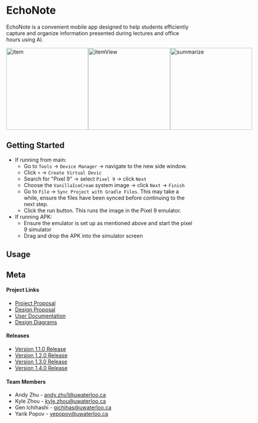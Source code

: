 # EchoNote

EchoNote is a convenient mobile app designed to help students efficiently capture and organize information presented during lectures and office hours using AI.

<div style="display: flex; justify-content: space-around; align-items: center;">
    <img src="app/src/main/res/drawable/item.png" alt="item" width="220" />
    <img src="app/src/main/res/drawable/itemView.png" alt="itemView" width="220" />
    <img src="app/src/main/res/drawable/summarize.png" alt="summarize" width="220" />
</div>

## Getting Started
- If running from main:
    - Go to `Tools` -> `Device Manager` -> navigate to the new side window.
    - Click `+` -> `Create Virtual Devic`
    - Search for "Pixel 9" -> select `Pixel 9` -> click `Next`
    - Choose the `VanillaIceCream` system image -> click `Next` -> `Finish`
    - Go to `File` -> `Sync Project with Gradle Files`. This may take a while, ensure the files have been synced before continuing to the next step.
    - Click the run button. This runs the image in the Pixel 9 emulator.
- If running APK:
    - Ensure the emulator is set up as mentioned above and start the pixel 9 simulator
    - Drag and drop the APK into the simulator screen

## Usage


## Meta

#### Project Links
- [Project Proposal](../../wikis/Project-Proposal)
- [Design Proposal](../../wikis/Design-Proposal)
- [User Documentation](../../wikis/User-Documentation)
- [Design Diagrams](../../wikis/Design-Diagrams)

#### Releases
- [Version 1.1.0 Release](../../wikis/Version-1.1.0-Releases)
- [Version 1.2.0 Release](../../wikis/Version-1.2.0-Releases)
- [Version 1.3.0 Release](../../wikis/Version-1.3.0-Releases)
- [Version 1.4.0 Release](../../wikis/Version-1.4.0-Releases-(Final-Release))

#### Team Members
- Andy Zhu - andy.zhu1@uwaterloo.ca  
- Kyle Zhou - kyle.zhou@uwaterloo.ca  
- Gen Ichihashi - gichihas@uwaterloo.ca  
- Yarik Popov - yepopov@uwaterloo.ca



